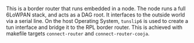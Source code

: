 This is a border router that runs embedded in a node. The node runs a full
6LoWPAN stack, and acts as a DAG root. It interfaces to the outside world
via a serial line. On the host Operating System, `tunslip6` is used to create
a tun interface and bridge it to the RPL border router. This is achieved with
makefile targets `connect-router` and `connect-router-cooja`.
